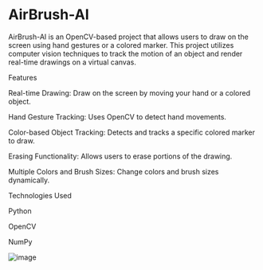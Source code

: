 # AirBrush-AI
AirBrush-AI is an OpenCV-based project that allows users to draw on the screen using hand gestures or a colored marker. This project utilizes computer vision techniques to track the motion of an object and render real-time drawings on a virtual canvas.

Features

Real-time Drawing: Draw on the screen by moving your hand or a colored object.

Hand Gesture Tracking: Uses OpenCV to detect hand movements.

Color-based Object Tracking: Detects and tracks a specific colored marker to draw.

Erasing Functionality: Allows users to erase portions of the drawing.

Multiple Colors and Brush Sizes: Change colors and brush sizes dynamically.

Technologies Used

Python

OpenCV

NumPy


 ![image](https://github.com/user-attachments/assets/6c33c509-8778-417f-a488-3d354f63fecc)
